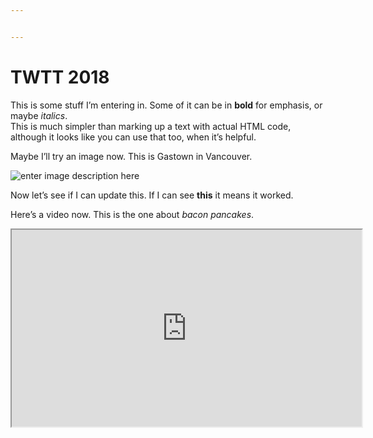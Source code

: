 ```yaml
---


---
```


<h1 id="twtt-2018">TWTT 2018</h1>
<p>This is some stuff I’m entering in. Some of it can be in <strong>bold</strong> for emphasis, or maybe <em>italics</em>.<br>
This is much simpler than marking up a text with actual HTML code, although it looks like you can use that too, when it’s helpful.</p>
<p>Maybe I’ll try an image now. This is Gastown in Vancouver.</p>
<p><img src="https://lh3.googleusercontent.com/9GwxgnpJmAlfHRuboOBs08iJBtUhgqMs2ivGUEecn-p05R9xehrJnSfULZMURlsA1z4W_4rQRpLC" alt="enter image description here" title="Gastown"></p>
<p>Now let’s see if I can update this. If I can see <strong>this</strong> it means it worked.</p>
<p>Here’s a video now. This is the one about <em>bacon pancakes</em>.</p>
<iframe width="560" height="315" src="https://www.youtube.com/embed/cUYSGojUuAU" allowfullscreen=""></iframe>

